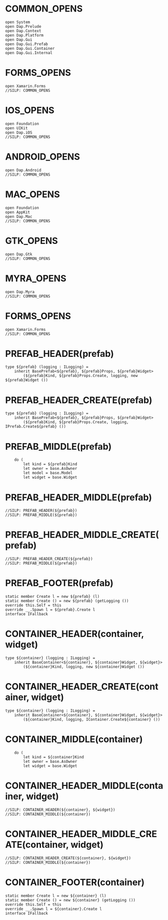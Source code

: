 # COMMON_OPENS #
```F#
open System
open Dap.Prelude
open Dap.Context
open Dap.Platform
open Dap.Gui
open Dap.Gui.Prefab
open Dap.Gui.Container
open Dap.Gui.Internal
```

# FORMS_OPENS #
```F#
open Xamarin.Forms
//SILP: COMMON_OPENS
```

# IOS_OPENS #
```F#
open Foundation
open UIKit
open Dap.iOS
//SILP: COMMON_OPENS
```

# ANDROID_OPENS #
```F#
open Dap.Android
//SILP: COMMON_OPENS
```

# MAC_OPENS #
```F#
open Foundation
open AppKit
open Dap.Mac
//SILP: COMMON_OPENS
```

# GTK_OPENS #
```F#
open Dap.Gtk
//SILP: COMMON_OPENS
```

# MYRA_OPENS #
```F#
open Dap.Myra
//SILP: COMMON_OPENS
```

# FORMS_OPENS #
```F#
open Xamarin.Forms
//SILP: COMMON_OPENS
```

# PREFAB_HEADER(prefab) #
```F#
type ${prefab} (logging : ILogging) =
    inherit BasePrefab<${prefab}, ${prefab}Props, ${prefab}Widget>
        (${prefab}Kind, ${prefab}Props.Create, logging, new ${prefab}Widget ())
```

# PREFAB_HEADER_CREATE(prefab) #
```F#
type ${prefab} (logging : ILogging) =
    inherit BasePrefab<${prefab}, ${prefab}Props, ${prefab}Widget>
        (${prefab}Kind, ${prefab}Props.Create, logging, IPrefab.Create${prefab} ())
```

# PREFAB_MIDDLE(prefab) #
```F#
    do (
        let kind = ${prefab}Kind
        let owner = base.AsOwner
        let model = base.Model
        let widget = base.Widget
```

# PREFAB_HEADER_MIDDLE(prefab) #
```F#
//SILP: PREFAB_HEADER(${prefab})
//SILP: PREFAB_MIDDLE(${prefab})
```

# PREFAB_HEADER_MIDDLE_CREATE(prefab) #
```F#
//SILP: PREFAB_HEADER_CREATE(${prefab})
//SILP: PREFAB_MIDDLE(${prefab})
```

# PREFAB_FOOTER(prefab) #
```F#
static member Create l = new ${prefab} (l)
static member Create () = new ${prefab} (getLogging ())
override this.Self = this
override __.Spawn l = ${prefab}.Create l
interface IFallback
```

# CONTAINER_HEADER(container, widget) #
```F#
type ${container} (logging : ILogging) =
    inherit BaseContainer<${container}, ${container}Widget, ${widget}>
        (${container}Kind, logging, new ${container}Widget ())
```

# CONTAINER_HEADER_CREATE(container, widget) #
```F#
type ${container} (logging : ILogging) =
    inherit BaseContainer<${container}, ${container}Widget, ${widget}>
        (${container}Kind, logging, IContainer.Create${container} ())
```

# CONTAINER_MIDDLE(container) #
```F#
    do (
        let kind = ${container}Kind
        let owner = base.AsOwner
        let widget = base.Widget
```

# CONTAINER_HEADER_MIDDLE(container, widget) #
```F#
//SILP: CONTAINER_HEADER(${container}, ${widget})
//SILP: CONTAINER_MIDDLE(${container})
```

# CONTAINER_HEADER_MIDDLE_CREATE(container, widget) #
```F#
//SILP: CONTAINER_HEADER_CREATE(${container}, ${widget})
//SILP: CONTAINER_MIDDLE(${container})
```

# CONTAINER_FOOTER(container) #
```F#
static member Create l = new ${container} (l)
static member Create () = new ${container} (getLogging ())
override this.Self = this
override __.Spawn l = ${container}.Create l
interface IFallback
```
